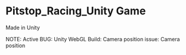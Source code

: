 # Pitstop_Racing_Unity Game
Made in Unity

NOTE: Active BUG: Unity WebGL Build: Camera position issue: Camera position
